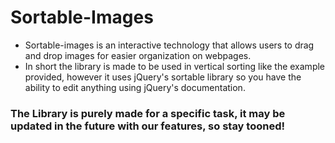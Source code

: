 # Sortable-Images

- Sortable-images is an interactive technology that allows users to drag and drop images for easier organization on webpages.
- In short the library is made to be used in vertical sorting like the example provided, however it uses jQuery's sortable library so you have the ability to edit anything using jQuery's documentation.

### The Library is purely made for a specific task, it may be updated in the future with our features, so stay tooned!
